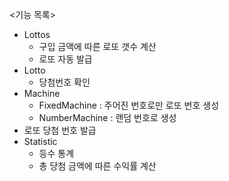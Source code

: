 <기능 목록>
- Lottos 
    - 구입 금액에 따른 로또 갯수 계산
    - 로또 자동 발급
- Lotto
    - 당첨번호 확인
- Machine
    - FixedMachine : 주어진 번호로만 로또 번호 생성
    - NumberMachine : 랜덤 번호로 생성  
- 로또 당첨 번호 발급 
- Statistic
    - 등수 통계
    - 총 당첨 금액에 따른 수익률 계산 
 
